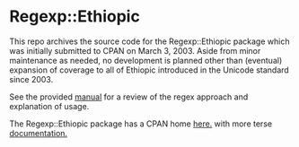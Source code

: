 # Regexp::Ethiopic

This repo archives the source code for the Regexp::Ethiopic package which was
initially submitted to CPAN on March 3, 2003. Aside from minor maintenance
as needed, no development is planned other than (eventual) expansion of
coverage to all of Ethiopic introduced in the Unicode standard since 2003.

See the provided [manual](https://htmlpreview.github.io/?https://github.com/dyacob/Regexp-Ethiopic/blob/main/doc/index.html) for 
a review of the regex approach and explanation of usage.

The Regexp::Ethiopic package has a CPAN home [here.](https://metacpan.org/dist/Regexp-Ethiopic) with
more terse [documentation.](https://metacpan.org/pod/Regexp::Ethiopic)
